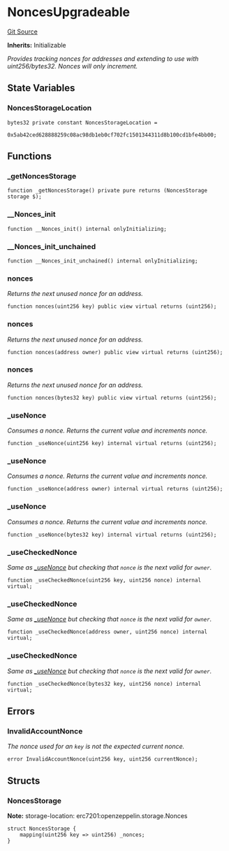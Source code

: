 # NoncesUpgradeable
[Git Source](https://github.com/ambrosus/token-bridge/blob/fd78173c03bc3176acad331d668a382df87c32fd/contracts/utils/NoncesUpgradeable.sol)

**Inherits:**
Initializable

*Provides tracking nonces for addresses and extending to use with uint256/bytes32. Nonces will only increment.*


## State Variables
### NoncesStorageLocation

```solidity
bytes32 private constant NoncesStorageLocation =
    0x5ab42ced628888259c08ac98db1eb0cf702fc1501344311d8b100cd1bfe4bb00;
```


## Functions
### _getNoncesStorage


```solidity
function _getNoncesStorage() private pure returns (NoncesStorage storage $);
```

### __Nonces_init


```solidity
function __Nonces_init() internal onlyInitializing;
```

### __Nonces_init_unchained


```solidity
function __Nonces_init_unchained() internal onlyInitializing;
```

### nonces

*Returns the next unused nonce for an address.*


```solidity
function nonces(uint256 key) public view virtual returns (uint256);
```

### nonces

*Returns the next unused nonce for an address.*


```solidity
function nonces(address owner) public view virtual returns (uint256);
```

### nonces

*Returns the next unused nonce for an address.*


```solidity
function nonces(bytes32 key) public view virtual returns (uint256);
```

### _useNonce

*Consumes a nonce.
Returns the current value and increments nonce.*


```solidity
function _useNonce(uint256 key) internal virtual returns (uint256);
```

### _useNonce

*Consumes a nonce.
Returns the current value and increments nonce.*


```solidity
function _useNonce(address owner) internal virtual returns (uint256);
```

### _useNonce

*Consumes a nonce.
Returns the current value and increments nonce.*


```solidity
function _useNonce(bytes32 key) internal virtual returns (uint256);
```

### _useCheckedNonce

*Same as [_useNonce](/contracts/utils/NoncesUpgradeable.sol/abstract.NoncesUpgradeable.md#_usenonce) but checking that `nonce` is the next valid for `owner`.*


```solidity
function _useCheckedNonce(uint256 key, uint256 nonce) internal virtual;
```

### _useCheckedNonce

*Same as [_useNonce](/contracts/utils/NoncesUpgradeable.sol/abstract.NoncesUpgradeable.md#_usenonce) but checking that `nonce` is the next valid for `owner`.*


```solidity
function _useCheckedNonce(address owner, uint256 nonce) internal virtual;
```

### _useCheckedNonce

*Same as [_useNonce](/contracts/utils/NoncesUpgradeable.sol/abstract.NoncesUpgradeable.md#_usenonce) but checking that `nonce` is the next valid for `owner`.*


```solidity
function _useCheckedNonce(bytes32 key, uint256 nonce) internal virtual;
```

## Errors
### InvalidAccountNonce
*The nonce used for an `key` is not the expected current nonce.*


```solidity
error InvalidAccountNonce(uint256 key, uint256 currentNonce);
```

## Structs
### NoncesStorage
**Note:**
storage-location: erc7201:openzeppelin.storage.Nonces


```solidity
struct NoncesStorage {
    mapping(uint256 key => uint256) _nonces;
}
```

